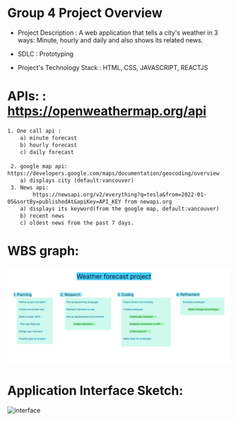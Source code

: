 # Group 4 Project Overview

- Project Description : A web application that tells a city's weather in 3 ways: Minute, hourly and daily and also shows its related news.

- SDLC : Prototyping

- Project's Technology Stack : HTML, CSS, JAVASCRIPT, REACTJS

# APIs: : https://openweathermap.org/api
	1. One call api :   
		a) minute forecast
		b) hourly forecast
		c) daily forecast 

     2. google map api: https://developers.google.com/maps/documentation/geocoding/overview
        a) displays city (default:vancouver)
     3. News api: 
			https://newsapi.org/v2/everything?q=tesla&from=2022-01-05&sortBy=publishedAt&apiKey=API_KEY from newapi.org
        a) displays its keyword(from the google map, default:vancouver)
        b) recent news
        c) oldest news from the past 7 days. 

# WBS graph:
![wbs](images/wbs.png)

# Application Interface Sketch:
![interface](https://user-images.githubusercontent.com/97766011/152639480-cc9753cb-88a0-4b05-8055-0a7da8c1b165.png)


